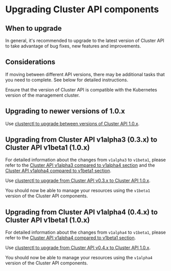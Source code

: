 # Upgrading Cluster API components

## When to upgrade

In general, it's recommended to upgrade to the latest version of Cluster API to take advantage of bug fixes, new
features and improvements.

## Considerations

If moving between different API versions, there may be additional tasks that you need to complete. See below for
detailed instructions.

Ensure that the version of Cluster API is compatible with the Kubernetes version of the management cluster.

## Upgrading to newer versions of 1.0.x

Use [clusterctl to upgrade between versions of Cluster API 1.0.x](../clusterctl/commands/upgrade.md).

## Upgrading from Cluster API v1alpha3 (0.3.x) to Cluster API v1beta1 (1.0.x)

For detailed information about the changes from `v1alpha3` to `v1beta1`, please refer to the [Cluster API v1alpha3 compared to v1alpha4 section] and the [Cluster API v1alpha4 compared to v1beta1 section].

Use [clusterctl to upgrade from Cluster API v0.3.x to Cluster API 1.0.x](../clusterctl/commands/upgrade.md).

You should now be able to manage your resources using the `v1beta1` version of the Cluster API components.

## Upgrading from Cluster API v1alpha4 (0.4.x) to Cluster API v1beta1 (1.0.x)

For detailed information about the changes from `v1alpha4` to `v1beta1`, please refer to the [Cluster API v1alpha4 compared to v1beta1 section].

Use [clusterctl to upgrade from Cluster API v0.4.x to Cluster API 1.0.x](../clusterctl/commands/upgrade.md).

You should now be able to manage your resources using the `v1alpha4` version of the Cluster API components.

<!-- links -->
[components]: ../reference/glossary.md#provider-components
[management cluster]: ../reference/glossary.md#management-cluster
[Cluster API v1alpha3 compared to v1alpha4 section]: ../developer/providers/migrations/v0.3-to-v0.4.md
[Cluster API v1alpha4 compared to v1beta1 section]: ../developer/providers/migrations/v0.4-to-v1.0.md
